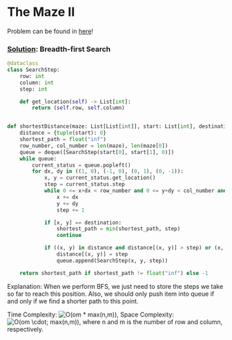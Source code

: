 # The Maze II

Problem can be found in [here](https://leetcode.com/problems/the-maze-ii/)!

### [Solution](/Breadth-first%20Search/505-TheMazeII/solution.py): Breadth-first Search

```python
@dataclass
class SearchStep:
    row: int
    column: int
    step: int

    def get_location(self) -> List[int]:
        return (self.row, self.column)


def shortestDistance(maze: List[List[int]], start: List[int], destination: List[int]) -> int:
    distance = {tuple(start): 0}
    shortest_path = float("inf")
    row_number, col_number = len(maze), len(maze[0])
    queue = deque([SearchStep(start[0], start[1], 0)])
    while queue:
        current_status = queue.popleft()
        for dx, dy in ((1, 0), (-1, 0), (0, 1), (0, -1)):
            x, y = current_status.get_location()
            step = current_status.step
            while 0 <= x+dx < row_number and 0 <= y+dy < col_number and maze[x+dx][y+dy] == 0:
                x += dx
                y += dy
                step += 1

            if [x, y] == destination:
                shortest_path = min(shortest_path, step)
                continue

            if ((x, y) in distance and distance[(x, y)] > step) or (x, y) not in distance:
                distance[(x, y)] = step
                queue.append(SearchStep(x, y, step))

    return shortest_path if shortest_path != float("inf") else -1
```

Explanation: When we perform BFS, we just need to store the steps we take so far to reach this position. Also, we should only push item into queue if and only if we find a shorter path to this point.

Time Complexity: ![O(om * max(n,m))](<https://latex.codecogs.com/svg.image?\inline&space;O(V+E)>), Space Complexity: ![O(om \cdot; max(n,m))](<https://latex.codecogs.com/svg.image?\inline&space;O(nm)>), where n and m is the number of row and column, respectively.
